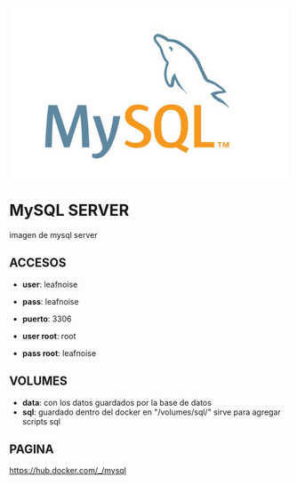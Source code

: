![alt text](mysql.png)

# MySQL SERVER

imagen de mysql server


## ACCESOS

* **user**: leafnoise
* **pass**: leafnoise
* **puerto**: 3306

* **user root**: root
* **pass root**: leafnoise


## VOLUMES

* **data**: con los datos guardados por la base de datos
* **sql**: guardado dentro del docker en "/volumes/sql/" sirve para agregar scripts sql

## PAGINA

https://hub.docker.com/_/mysql